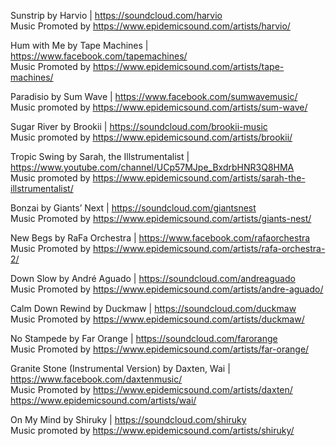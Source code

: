Sunstrip by Harvio | https://soundcloud.com/harvio  
Music Promoted by https://www.epidemicsound.com/artists/harvio/  

Hum with Me by Tape Machines | https://www.facebook.com/tapemachines/  
Music Promoted by https://www.epidemicsound.com/artists/tape-machines/  
 
Paradisio by Sum Wave | https://www.facebook.com/sumwavemusic/  
Music promoted by https://www.epidemicsound.com/artists/sum-wave/  

Sugar River by Brookii | https://soundcloud.com/brookii-music  
Music promoted by https://www.epidemicsound.com/artists/brookii/  

Tropic Swing by Sarah, the Illstrumentalist | https://www.youtube.com/channel/UCp57MJpe_BxdrbHNR3Q8HMA   
Music promoted by https://www.epidemicsound.com/artists/sarah-the-illstrumentalist/  

Bonzai by Giants’ Next | https://soundcloud.com/giantsnest  
Music Promoted by https://www.epidemicsound.com/artists/giants-nest/  

New Begs by RaFa Orchestra | https://www.facebook.com/rafaorchestra  
Music Promoted by https://www.epidemicsound.com/artists/rafa-orchestra-2/  

Down Slow by André Aguado | https://soundcloud.com/andreaguado  
Music Promoted by https://www.epidemicsound.com/artists/andre-aguado/  

Calm Down Rewind by Duckmaw | https://soundcloud.com/duckmaw  
Music Promoted by https://www.epidemicsound.com/artists/duckmaw/   

No Stampede by Far Orange | https://soundcloud.com/farorange  
Music Promoted by https://www.epidemicsound.com/artists/far-orange/  

Granite Stone (Instrumental Version) by Daxten, Wai | https://www.facebook.com/daxtenmusic/  
Music Promoted by https://www.epidemicsound.com/artists/daxten/ https://www.epidemicsound.com/artists/wai/   

On My Mind by Shiruky | https://soundcloud.com/shiruky  
Music promoted by https://www.epidemicsound.com/artists/shiruky/  
